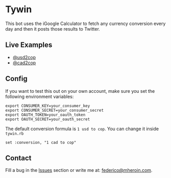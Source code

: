 Tywin
======
This bot uses the iGoogle Calculator to fetch any currency conversion every day and then it posts
those results to Twitter.

Live Examples
-----
* [@usd2cop](http://twitter.com/usd2cop)
* [@cad2cop](http://twitter.com/cad2cop)

Config
-----
If you want to test this out on your own account, make sure you set the following environment
variables:

    export CONSUMER_KEY=your_consumer_key
    export CONSUMER_SECRET=your_consumer_secret
    export OAUTH_TOKEN=your_oauth_token
    export OAUTH_SECRET=your_oauth_secret

The default conversion formula is `1 usd to cop`. You can change it inside `tywin.rb`

    set :conversion, "1 cad to cop"

Contact
-----
Fill a bug in the [Issues](http://github.com/febuiles/usd2cop/issues) section or write me at: federico@mheroin.com.
